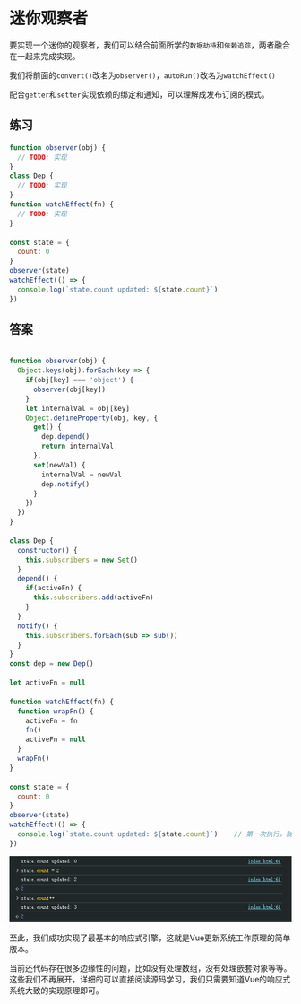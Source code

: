 # 迷你观察者

要实现一个迷你的观察者，我们可以结合前面所学的`数据劫持`和`依赖追踪`，两者融合在一起来完成实现。

我们将前面的`convert()`改名为`observer()`，`autoRun()`改名为`watchEffect()`

配合`getter`和`setter`实现依赖的绑定和通知，可以理解成发布订阅的模式。

## 练习
```js
function observer(obj) {
  // TODO: 实现
}
class Dep {
  // TODO: 实现
}
function watchEffect(fn) {
  // TODO: 实现
}

const state = {
  count: 0
}
observer(state)
watchEffect(() => {
  console.log(`state.count updated: ${state.count}`)
})

```

## 答案

```js

function observer(obj) {
  Object.keys(obj).forEach(key => {
    if(obj[key] === 'object') {
      observer(obj[key])
    }
    let internalVal = obj[key]
    Object.defineProperty(obj, key, {
      get() {
        dep.depend()
        return internalVal
      },
      set(newVal) {
        internalVal = newVal
        dep.notify()
      }
    })
  })
}

class Dep {
  constructor() {
    this.subscribers = new Set()
  }
  depend() {
    if(activeFn) {
      this.subscribers.add(activeFn)
    }
  }
  notify() {
    this.subscribers.forEach(sub => sub())
  }
}
const dep = new Dep()

let activeFn = null

function watchEffect(fn) {
  function wrapFn() {
    activeFn = fn
    fn()
    activeFn = null
  }
  wrapFn()
}

const state = {
  count: 0
}
observer(state)
watchEffect(() => {
  console.log(`state.count updated: ${state.count}`)	// 第一次执行，就在getter里面加入了依赖
})
```

<img src="./markdown_assets/image-20250614161156772.png" alt="image-20250614161156772" style="zoom:150%;" />


至此，我们成功实现了最基本的响应式引擎，这就是Vue更新系统工作原理的简单版本。

当前还代码存在很多边缘性的问题，比如没有处理数组，没有处理嵌套对象等等。这些我们不再展开，详细的可以直接阅读源码学习，我们只需要知道Vue的响应式系统大致的实现原理即可。

















